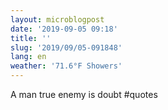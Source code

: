 ```yaml
---
layout: microblogpost
date: '2019-09-05 09:18'
title: ''
slug: '2019/09/05-091848'
lang: en
weather: '71.6°F Showers'
---
```

A man true enemy is doubt
#quotes
